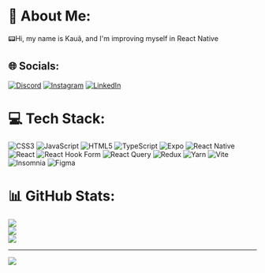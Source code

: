 # 💫 About Me:
📟Hi, my name is Kauã, and I'm improving myself in React Native


## 🌐 Socials:
[![Discord](https://img.shields.io/badge/Discord-%237289DA.svg?logo=discord&logoColor=white)](https://discord.gg/1klc) [![Instagram](https://img.shields.io/badge/Instagram-%23E4405F.svg?logo=Instagram&logoColor=white)](https://instagram.com/kaua_librelato) [![LinkedIn](https://img.shields.io/badge/LinkedIn-%230077B5.svg?logo=linkedin&logoColor=white)](https://linkedin.com/in/kaua-librelato-da-costa) 

# 💻 Tech Stack:
![CSS3](https://img.shields.io/badge/css3-%231572B6.svg?style=for-the-badge&logo=css3&logoColor=white) ![JavaScript](https://img.shields.io/badge/javascript-%23323330.svg?style=for-the-badge&logo=javascript&logoColor=%23F7DF1E) ![HTML5](https://img.shields.io/badge/html5-%23E34F26.svg?style=for-the-badge&logo=html5&logoColor=white) ![TypeScript](https://img.shields.io/badge/typescript-%23007ACC.svg?style=for-the-badge&logo=typescript&logoColor=white) ![Expo](https://img.shields.io/badge/expo-1C1E24?style=for-the-badge&logo=expo&logoColor=#D04A37) ![React Native](https://img.shields.io/badge/react_native-%2320232a.svg?style=for-the-badge&logo=react&logoColor=%2361DAFB) ![React](https://img.shields.io/badge/react-%2320232a.svg?style=for-the-badge&logo=react&logoColor=%2361DAFB) ![React Hook Form](https://img.shields.io/badge/React%20Hook%20Form-%23EC5990.svg?style=for-the-badge&logo=reacthookform&logoColor=white) ![React Query](https://img.shields.io/badge/-React%20Query-FF4154?style=for-the-badge&logo=react%20query&logoColor=white) ![Redux](https://img.shields.io/badge/redux-%23593d88.svg?style=for-the-badge&logo=redux&logoColor=white) ![Yarn](https://img.shields.io/badge/yarn-%232C8EBB.svg?style=for-the-badge&logo=yarn&logoColor=white) ![Vite](https://img.shields.io/badge/vite-%23646CFF.svg?style=for-the-badge&logo=vite&logoColor=white) ![Insomnia](https://img.shields.io/badge/Insomnia-black?style=for-the-badge&logo=insomnia&logoColor=5849BE) ![Figma](https://img.shields.io/badge/figma-%23F24E1E.svg?style=for-the-badge&logo=figma&logoColor=white)
# 📊 GitHub Stats:
![](https://github-readme-stats.vercel.app/api?username=KauaLibrelato&theme=react&hide_border=true&include_all_commits=false&count_private=false)<br/>
![](https://github-readme-streak-stats.herokuapp.com/?user=KauaLibrelato&theme=react&hide_border=true)<br/>
![](https://github-readme-stats.vercel.app/api/top-langs/?username=KauaLibrelato&theme=react&hide_border=true&include_all_commits=false&count_private=false&layout=compact)

---
[![](https://visitcount.itsvg.in/api?id=KauaLibrelato&icon=4&color=1)](https://visitcount.itsvg.in)

